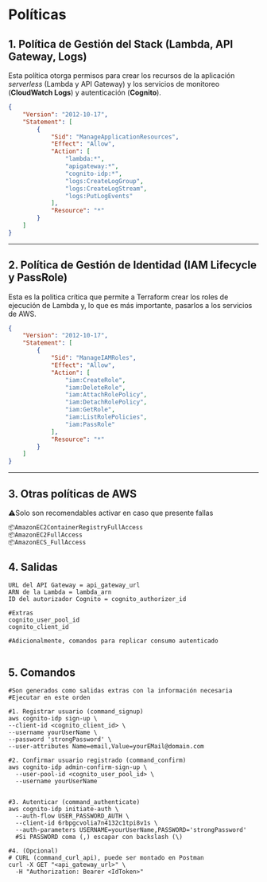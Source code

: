 # Políticas

## 1\. Política de Gestión del Stack (Lambda, API Gateway, Logs)

Esta política otorga permisos para crear los recursos de la aplicación *serverless* (Lambda y API Gateway) y los servicios de monitoreo (**CloudWatch Logs**) y autenticación (**Cognito**).

```json
{
    "Version": "2012-10-17",
    "Statement": [
        {
            "Sid": "ManageApplicationResources",
            "Effect": "Allow",
            "Action": [
                "lambda:*",
                "apigateway:*",
                "cognito-idp:*",
                "logs:CreateLogGroup",
                "logs:CreateLogStream",
                "logs:PutLogEvents"
            ],
            "Resource": "*"
        }
    ]
}
```

-----

## 2\. Política de Gestión de Identidad (IAM Lifecycle y PassRole)

Esta es la política crítica que permite a Terraform crear los roles de ejecución de Lambda y, lo que es más importante, pasarlos a los servicios de AWS.

```json
{
    "Version": "2012-10-17",
    "Statement": [
        {
            "Sid": "ManageIAMRoles",
            "Effect": "Allow",
            "Action": [
                "iam:CreateRole",
                "iam:DeleteRole",
                "iam:AttachRolePolicy",
                "iam:DetachRolePolicy",
                "iam:GetRole",
                "iam:ListRolePolicies",
                "iam:PassRole"
            ],
            "Resource": "*"
        }
    ]
}
```

-----
## 3\. Otras políticas de AWS 

⚠️Solo son recomendables activar en caso que presente fallas

``` bash
📦AmazonEC2ContainerRegistryFullAccess
📦AmazonEC2FullAccess
📦AmazonECS_FullAccess
```

## 4\. Salidas
``` shell
URL del API Gateway = api_gateway_url
ARN de la Lambda = lambda_arn 
ID del autorizador Cognito = cognito_authorizer_id 

#Extras
cognito_user_pool_id
cognito_client_id

#Adicionalmente, comandos para replicar consumo autenticado


```

## 5. Comandos

``` shell
#Son generados como salidas extras con la información necesaria
#Ejecutar en este orden

#1. Registrar usuario (command_signup)
aws cognito-idp sign-up \
--client-id <cognito_client_id> \
--username yourUserName \
--password 'strongPassword' \
--user-attributes Name=email,Value=yourEMail@domain.com

#2. Confirmar usuario registrado (command_confirm)
aws cognito-idp admin-confirm-sign-up \
  --user-pool-id <cognito_user_pool_id> \
  --username yourUserName


#3. Autenticar (command_authenticate)
aws cognito-idp initiate-auth \
  --auth-flow USER_PASSWORD_AUTH \
  --client-id 6rbpgcvolia7n4132c1tpi8v1s \
  --auth-parameters USERNAME=yourUserName,PASSWORD='strongPassword' 
  #Si PASSWORD coma (,) escapar con backslash (\)
      
#4. (Opcional)
# CURL (command_curl_api), puede ser montado en Postman
curl -X GET "<api_gateway_url>" \
  -H "Authorization: Bearer <IdToken>"


```

